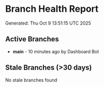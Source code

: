 # Branch Health Report
Generated: Thu Oct  9 13:51:15 UTC 2025

## Active Branches
- **main** - 10 minutes ago by Dashboard Bot

## Stale Branches (>30 days)
No stale branches found
